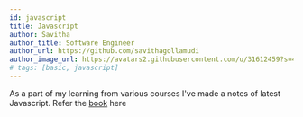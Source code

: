 ```yaml
---
id: javascript
title: Javascript
author: Savitha
author_title: Software Engineer
author_url: https://github.com/savithagollamudi
author_image_url: https://avatars2.githubusercontent.com/u/31612459?s=400&u=292ae37fdb53918622fbe28932082f77472439b0&v=4
# tags: [basic, javascript]
---
```


As a part of my learning from various courses I've made a notes of latest Javascript. Refer the [book](../../docs/js1) here
